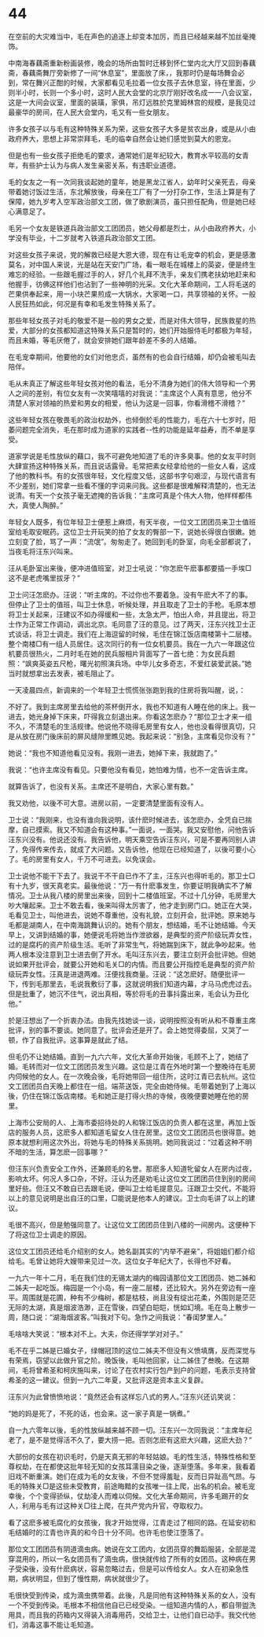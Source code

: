 # 44

在空前的大灾难当中，毛在声色的追逐上却变本加厉，而且已经越来越不加丝毫掩饰。

中南海春藕斋重新粉画装修，晚会的场所由暂时迁移到怀仁堂内北大厅又回到春藕斋，春藕斋舞厅旁新修了一间“休息室”，里面放了床，，我那时仍是每场舞会必到，常在舞兴正酣的时候，大家都看见毛拉着一位女孩子去休息室，待在里面，少则半小时，长则一个多小时，这时人民大会堂的北京厅刚好改名成一一八会议室，这是一大间会议室，里面的装璜，家俱，吊灯远胜於克里姆林宫的规模，是我见过最豪华的房间，在人民大会堂内，毛又有一些女朋友。

许多女孩子以与毛有这种特殊关系为荣，这些女孩子大多是贫农出身，或是从小由政府养大，思想上非常崇拜毛，毛的临幸自然会让她们感觉到莫大的恩宠。

但是也有一些女孩子拒绝毛的要求，通常她们是年纪较大，教育水平较高的女青年，有些护士认为与病人发生亲密关系，有违职业道德。

毛的女友之一有一次同我谈起她的童年，她是黑龙江省人，幼年时父亲死去，母亲带着她讨饭过生活，东北解放後，母亲在工厂有了一分打杂工作，生活上算是有了保障，她九岁考入空军政治部文工团，做了歌剧演员，虽只担任配角，但是她已经心满意足了。

毛另一个女友是铁道兵政治部文工团团员，她父母都是烈士，从小由政府养大，小学没有毕业，十二岁就考入铁道兵政治部文工团。

对这些女孩子来说，党的解救已经是大恩大德，现在有让毛宠幸的机会，更是感激莫名，对中国人来说，光是站在天安门广场，看一眼毛在城楼上的英姿，便是终生难忘的经验。一些跟毛握过手的人，好几个礼拜不洗手，亲友们携老扶幼地赶来和他握手，彷佛这样他们也沾到了一些神明的光采。文化大革命期间，工人将毛送的芒果供奉起来，用一小块芒果煎成一大锅水，大家喝一口，共享领袖的关怀。一般人民狂热如此，何况是有幸和毛发生特殊关系了。

那些年轻女孩子对毛的敬爱不是一般的男女之爱，而是对伟大领导，民族救星的热爱，大部分的女孩都知道这特殊关系只是暂时的，她们开始服侍毛时都极为年轻，而且未婚，等毛厌倦了，就会安排她们跟年龄差不多的人结婚。

在毛宠幸期间，他要他的女们对他忠贞，虽然有的也会自行结婚，却仍会被毛叫去陪伴。

毛从未真正了解这些年轻女孩对他的看法，毛分不清身为她们的伟大领导和一个男人之间的差别，有位女友有一次笑嘻嘻的对我说：“主席这个人真有意思，他分不清楚人家对领袖的热爱和男女的相爱，他认为这是一回事，你看滑稽不滑稽？”

这些年轻女孩在敬畏毛的政治权劫外，也倾倒於毛的性能力，毛在六十七岁时，阳萎问题完全消失，毛在那时成为道家的实践者--性的功能是延年益寿，而不单是享受。

道家学说是毛性放纵的藉口，我不可避免地知道了毛的许多臭事。他的女友平时则大肆宣扬这种特殊关系，而且说话露骨。毛常把素女经拿给他的一些女人看，这成了他的教科书。有的女孩很年轻，文化程度又低，这部书字句艰涩，与现代语言有不少差别，她们常拿一些看不懂的字词来问我。这些都是很难解释清楚的，也无法说清。有天一个女孩子毫无遮掩的告诉我：“主席可真是个伟大人物，他样样都伟大，真使人陶醉。”

年轻女人既多，有位年轻卫士便惹上麻烦，有天半夜，一位文工团团员来卫士值班室给毛取安眠药。这位卫士开玩笑的拍了女友的臀部一下，说她长得很白很嫩。她立刻变了脸，骂了一声：“流氓”。匆匆走了。她回到毛的卧室，向毛全部都说了，当夜毛将汪东兴叫来。

汪从毛卧室出来後，便冲进值班室，对卫士吼说：“你怎麽午麽事都要插一手埃□这不是老虎嘴里拔牙？”

卫士问汪怎麽办。汪说：“听主席的。不过你也不要着急。没有午麽大不了的事。但停止了卫士的值班，叫卫士休息，听候处理，并且取走了卫士的手枪。毛原本想将卫士关起来，汪建议不如办得缓和一些，太急太严，怕出人命，并且提出，将卫士作为正常工作调动，调出北京。毛同意了汪的意见。过了两天，汪东兴找卫士正式谈话，将卫士调走。我们在上海逗留的时候，毛住在锦江饭店南楼第十二层楼。整个南楼□有一组人员居住。这次同行的有一位女机要员。我在一九六一年跟这位机要员很热火，二月时毛在她的民兵服相片背面写了一首七绝：为女民兵题照：“飒爽英姿五尺枪，曙光初照演兵场。中华儿女多奇志，不爱红装爱武装。”她当时就想拿出去发表，被毛阻止了。

一天凌晨四点，新调来的一个年轻卫士慌慌张张跑到我的住房将我叫醒，说，：

不好了。我到主席房里去给他的茶杯倒开水，我也不知道有人睡在他的床上。我一进去，她光身掉下床来，吓得我立刻退出来。你看这怎麽办？“那位卫士才来一组不久，不清楚毛的生活规律。他说他不晓得毛房里有女人，他也没看得很真切，只是从放在房门後床前的屏风缝隙里瞧见她。我起来说：“别急，主席看见你没有？”

她说：“我也不知道他看见没有。我刚一进去，她掉下来，我就跑了。”

我说：“也许主席没有看见。只要他没有看见，她怕难为情，也不一定告诉主席。

就算告诉了，也没有关系。主席还不是明白，大家心里有数。”

我又劝他，以後不可大意。进房以前，一定要清楚里面有没有人。

卫士说：“我刚来，也没有谁向我说明，该什麽时候进去，该怎麽办，全凭自已揣摩，自已摸索。我又不知道会有这种事。”一面说，一面哭。我又安慰他，问他告诉汪东兴没有。他说还没有。我告诉他，明天乘空告诉汪东兴，可是不要再同别人讲了，免得传来传去，就成了大问题。又告诉他，他现在已经知道了，以後可要小心了。毛的房里有女人，千万不可进去。以免误会。

卫士说他不能干下去了。我说干不干自已作不了主，汪东兴也得听毛的。那卫士□有十九岁，很天真老实。最後他说：“万一有什麽事发生，你要证明我确实不了解情况。卫士从我八楼的房里出来後，回到十二楼值班室。不过十几分钟，毛房里大吵大嚷起来。卫士不敢去看，後来叫得太厉害了，他才走到房门口。她正在大哭，毛看见卫士，叫他进去，说她不尊重他，没有礼貌，立刻开会，批评她。原来她与毛都是湖南人，在中南海跳舞认识的。她有个朋友，想结婚，毛不让她结婚。今天早上，又讲到结婚的事，她便说毛将她当作泄欲器，是典型的资产阶级玩弄女性，过的是腐朽的资产阶级生活。毛听了非常生气，将她踹到床下，就此争吵起来。他两人根本没注意到卫士进去倒了开水。毛叫汪东兴去，要注立刻开会批评她。但她说如果开批评会，就要公开她和毛关□的内情。而且要公开指控毛是典型的资产阶级玩弄女性。汪真是进退两难。汪便找我商量。汪说：“这怎麽好。随便批评一下，传到毛那里去，毛说我敷衍了事，这就说明我们知道内幕，才马马虎虎过去。但是批重了，她沉不住气，说出真相，等於将毛的丑事抖露出来，毛会认为丑化他。”

於是汪想出了一个折衷办法。由我先找她谈一谈，说明按照没有听从和不尊重主席批评，别的事不要谈。她同意了。批评会还是开了。会上她觉得委屈，又哭了一顿，作了自我批评。这事算是就此了结。

但毛仍不让她结婚。直到一九六六年，文化大革命开始後，毛顾不上了，她结了婚。毛转而对一位文工团团员发生兴趣。这位是江青在外地时第一个整晚待在毛房内伺候他的女人。在一次晚会後，毛将她带回一组住所，这时江青已去杭州。这位文工团团员白天晚上都住在一组。端茶送饭，完全由她侍候。毛带着她到了上海以後，仍住在锦江饭店南楼。毛和她正是打得火热的寺候，夜晚便要她睡在他的房里。

上海市公安局的人、上海市委招待处的人和锦江饭店的负责人都在这里，再加上饭店的服务人员，这麽多人都知道毛留女人住在房里。这位文工团团员也很得意。她原本就想利用这次外出，将她与毛的特殊关系挑明。她同我说过：“过着这种不明不暗的生活，算怎麽一回事哪？”

但汪东兴负责安全工作外，还兼顾毛的名誉。那麽多人知道牝留女人在房内过夜，影响太坏。何况人多口杂，不好。汪认为还是劝毛让这位文工团团员住到别的房间里好些。但汪又不敢自已去跟毛说，便叫卫士给毛提意见。汪跟卫士交代，不能将以上的意见说明是出自汪的口里，□能说是他本人的建议。卫士向毛讲了以上的建议。

毛很不高兴，但是勉强同意了。让这位文工团团员住到八楼的一间房内。这便种下了将这位卫士调走的原因。

这位文工团员还给毛介绍别的女人。她名副其实的“内举不避亲”，将姐姐们都介绍给毛。毛曾让她将大嫂带来见过一次。这位女子年纪大了，长得也不好看。

一九六一年十二月，毛在我们住的无锡太湖内的梅园请那位文工团团员、她二姊和二姊夫一起吃饭。梅园是一个小岛，有一座二层楼，还比较大。另外在旁边有一座平。周围就是花圃，种有不少梅树，都是枯枝，尚且没有绽出花柔，外围则是茫茫无际的太湖，真是烟波浩渺，正在雪後，四望白皑皑，恍如幻境。毛在岛上散步一周，随口说：“湖海烟波客。”叫我对下句。急怍之间我说：“春闺梦里人。”

毛啥啥大笑说：“根本对不上。大夫，你还得学学对对子。”

毛不在乎二姊是已婚女子，绿帽冠顶的这位二姊夫不但没有义愤填膺，反而深觉与有荣焉，窃望以此做升官之阶。晚饭後，毛叫他回家，让二姊住了叁晚。在这期间，毛将曾希圣和柯庆施叫来，讨论了在农村实行包产到户的问题，毛表示支持曾希圣的这一建议。但到一九六二年夏，又批评这是资本主义复辟。

汪东兴为此曾愤愤地说：“竟然还会有这样忘八式的男人。”汪东兴还讥笑说：

“她的妈是死了，不死的话，也会来。这一家子真是一锅煮。”

自一九六零年以後，毛的性放纵越来越不顾一切。汪东兴一次同我说：“主席年纪老了，是不是觉得活不久了，要大捞一把。否则怎麽有这麽大兴趣，这麽大劲？”

大部份的女孩在初识毛时，仍是天真无邪的年轻姑娘。毛的性生活，特殊性格和至尊权劫，在在都使这批年轻无知的女孩耳濡目染之後，逐渐堕落。多年来，我看着旧戏不断重演。她们在成为毛的女友後，不但不觉得羞耻，反而日异趾高气昂。与毛的特殊关□是这些未受教育，前途晦黯的女孩唯一往上爬，出名的机会。被毛宠幸後，个个变得骄纵，仗劫凌人而难以伺候。文化大革命期间，许多毛踢开的女人，利用与毛有过这种关□往上爬，在共产党内升官，夺取权力。

看了这麽多被毛腐化的女孩後，我才开始觉得，江青走过了相同的路。在延安初和毛结婚时的江青也许真的和今日十分不同。也许毛也使江堕落了。

那位文工团团员有阴道滴虫病。她说在文工团内，女团员穿的舞蹈服装，全部是混穿混用的，所以一名女团员有了滴虫病，很快就传给了所有的女团员。这种病在男子受染後，没有什麽病状，容易忽略过去，但是可以传给女人。女人在初染急性期，病状明显，但到了慢性期，病状就很少了。

毛很快受到传染，成为滴虫携带着。此後，凡是同他有这种特殊关系的女人，没有一个不受到传染。毛根本不相信他自已已经受染。一组知道内情的人，都自带盥洗用具，而且我的药箱内又得装入消毒用药，交给卫士，让他们自已动手。我交代他们，消毒这事不能让毛知道。

